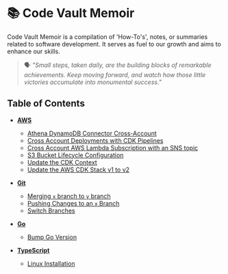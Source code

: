 # 📚 Code Vault Memoir

Code Vault Memoir is a compilation of 'How-To's', notes, or summaries related to software development. It serves as fuel to our growth and aims to enhance our skills.

> 🗣️ *"Small steps, taken daily, are the building blocks of remarkable achievements. Keep moving forward, and watch how those little victories accumulate into monumental success."*

## Table of Contents
* [**AWS**](aws/)
  * [Athena DynamoDB Connector Cross-Account](aws/athena-dynamodb-connector-cross-acct.md)
  * [Cross Account Deployments with CDK Pipelines](aws/cross-account-deployments-cdk-pipelines.md)
  * [Cross Account AWS Lambda Subscription with an SNS topic](aws/cross-account-lambda-subscription-with-sns.md)
  * [S3 Bucket Lifecycle Configuration](aws/s3-bucket-lifecycle.md)
  * [Update the CDK Context](aws/update-cdk-context.md)
  * [Update the AWS CDK Stack v1 to v2](aws/update-cdk-to-v2.md)

* [**Git**](git/)
  * [Merging `x` branch to `y` branch](git/merge-branches.md)
  * [Pushing Changes to an `x` Branch](git/push-changes-to-x-branch.md)
  * [Switch Branches](git/switch-branches.md)

* [**Go**](go/)
  * [Bump Go Version](go/bump-go-version.md)

* [**TypeScript**](typescript/)
  * [Linux Installation](typescript/linux-installation.md)